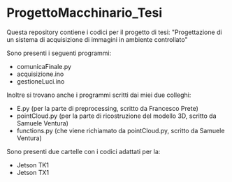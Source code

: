 # ProgettoMacchinario_Tesi

Questa repository contiene i codici per il progetto di tesi:
"Progettazione di un sistema di acquisizione di immagini in ambiente controllato"

Sono presenti i seguenti programmi:

- comunicaFinale.py
- acquisizione.ino
- gestioneLuci.ino

Inoltre si trovano anche i programmi scritti dai miei due colleghi:

- E.py (per la parte di preprocessing, scritto da Francesco Prete)
- pointCloud.py (per la parte di ricostruzione del modello 3D, scritto da Samuele Ventura)
- functions.py (che viene richiamato da pointCloud.py, scritto da Samuele Ventura)

Sono presenti due cartelle con i codici adattati per la:

- Jetson TK1
- Jetson TX1


